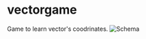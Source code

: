 # vectorgame
Game to learn vector's coodrinates.
![Schema](https://github.com/fabantoine/vectorgame/assets/113202819/93303b9e-5bb7-46e3-8d18-85d51d99de39)
